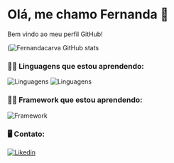 # Olá, me chamo Fernanda 👋
Bem vindo ao meu perfil GitHub!


(![Fernandacarva GitHub stats](https://github-readme-stats.vercel.app/api?username=Fernandacarva&show_icons=true&theme=radical)



 ### 👩‍💻 Linguagens que estou aprendendo:

![Linguagens](https://img.shields.io/badge/C-00599C?style=for-the-badge&logo=c&logoColor=white)
![Linguagens](https://img.shields.io/badge/C%23-239120?style=for-the-badge&logo=c-sharp&logoColor=white)

### 👩‍💻 Framework que estou aprendendo:

![Framework](https://img.shields.io/badge/.NET-512BD4?style=for-the-badge&logo=dotnet&logoColor=white)


### 🖥️ Contato:


[![Likedin](https://img.shields.io/badge/LinkedIn-0077B5?style=for-the-badge&logo=linkedin&logoColor=white)](https://www.linkedin.com/in/fernanda-carvalho-de-castro-8b75ab22b/)


